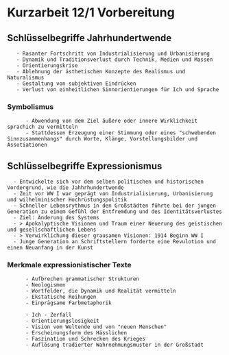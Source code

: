   # Kurzarbeit 12/1 Vorbereitung
  ## Schlüsselbegriffe Jahrhundertwende
       - Rasanter Fortschritt von Industrialisierung und Urbanisierung
       - Dynamik und Traditionsverlust durch Technik, Medien und Massen
       - Orientierungskrise
       - Ablehnung der ästhetischen Konzepte des Realismus und Naturalismus
       - Gestaltung von subjektiven Eindrücken
       - Verlust von einheitlichen Sinnorientierungen für Ich und Sprache
  ### Symbolismus
          - Abwendung von dem Ziel äußere oder innere Wirklichkeit sprachich zu vermitteln
          - Stattdessen Erzeugung einer Stimmung oder eines "schwebenden Sinnzusammenhangs" durch Worte, Klänge, Vorstellungsbilder und Assotiationen
 ## Schlüsselbegriffe Expressionismus
      - Entwickelte sich vor dem selben politischen und historischen Vordergrund, wie die Jahhrhundertwende
      - Zeit vor WW I war geprägt von Industrialisierung, Urbanisierung und wilhelminischer Hochrüstungspolitik
      - Schneller Lebensrythmus in den Großstädten führte bei der jungen Generation zu einem Gefühl der Entfremdung und des Identitätsverlustes
      - Ziel: Änderung des Systems
      - > Apokalyptische Visionen und Traum einer Neuerung des geistischen und gesellschaftlichen Lebens
      - > Verwirklichung dieser grausamen Visionen: 1914 Beginn WW I
      - Junge Generation an Schriftstellern forderte eine Revulotion und einen Neuanfang in der Kunst
### Merkmale expressionistischer Texte
          - Aufbrechen grammatischer Strukturen
          - Neologismen
          - Wortfelder, die Dynamik und Realität vermitteln
          - Ekstatische Reihungen
          - Einprägsame Farbmetaphorik
 
          - Ich - Zerfall
          - Orientierungslosigkeit
          - Vision vom Weltende und von "neuen Menschen"
          - Erscheinungsform des Hässlichen
          - Faszination und Schrecken des Krieges
          - Auflösung tradierter Wahrnehmungsmuster in der Großstadt